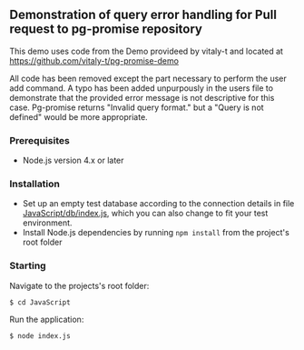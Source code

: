 ## Demonstration of query error handling for Pull request to pg-promise repository

This demo uses code from the Demo provideed by vitaly-t and located at https://github.com/vitaly-t/pg-promise-demo

All code has been removed except the part necessary to perform the user add command. A typo has been added unpurpously in the users file to demonstrate that the provided error message is not descriptive for this case. Pg-promise returns "Invalid query format." but a "Query is not defined" would be more appropriate.

### Prerequisites

* Node.js version 4.x or later

### Installation

* Set up an empty test database according to the connection details in file [JavaScript/db/index.js](https://github.com/vitaly-t/pg-promise-demo/blob/master/JavaScript/db/index.js),
  which you can also change to fit your test environment.
* Install Node.js dependencies by running `npm install` from the project's root folder

### Starting

Navigate to the projects's root folder:
```
$ cd JavaScript
```

Run the application:
```
$ node index.js
```